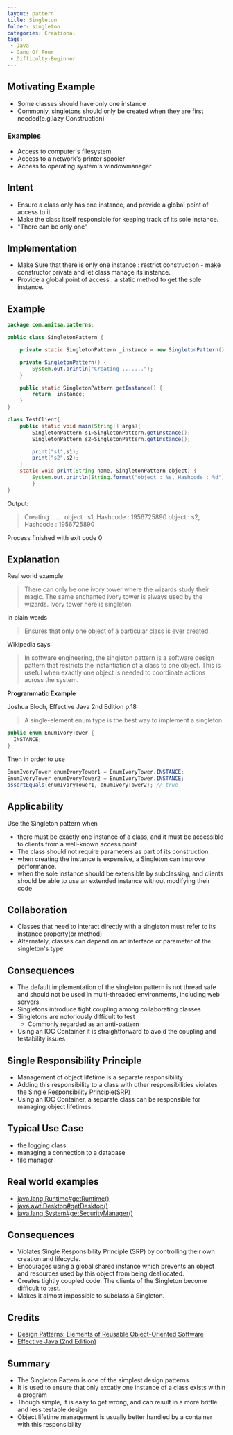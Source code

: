 ```yaml
---
layout: pattern
title: Singleton
folder: singleton
categories: Creational
tags:
 - Java
 - Gang Of Four
 - Difficulty-Beginner
---
```

## Motivating Example
* Some classes should have only one instance
* Commonly, singletons should only be created when they are first needed(e.g.lazy Construction)

### Examples
* Access to computer's filesystem
* Access to a network's printer spooler
* Access to operating system's windowmanager

## Intent
* Ensure a class only has one instance, and provide a global point of access to it.
* Make the class itself responsible for keeping track of its sole instance.
* "There can be only one" 

## Implementation
* Make Sure that there is only one instance : restrict construction - make constructor private and let class manage its instance.
* Provide a global point of access : a static method to get the sole instance. 

## Example
```java
package com.amitsa.patterns;

public class SingletonPattern {

    private static SingletonPattern _instance = new SingletonPattern();

    private SingletonPattern() {
        System.out.println("Creating .......");
    }

    public static SingletonPattern getInstance() {
        return _instance;
    }
}

class TestClient{
    public static void main(String[] args){
        SingletonPattern s1=SingletonPattern.getInstance();
        SingletonPattern s2=SingletonPattern.getInstance();

        print("s1",s1);
        print("s2",s2);
    }
    static void print(String name, SingletonPattern object) {
        System.out.println(String.format("object : %s, Hashcode : %d", name , object.hashCode()));
        }
}
```
Output:
>Creating .......
object : s1, Hashcode : 1956725890
object : s2, Hashcode : 1956725890

Process finished with exit code 0

## Explanation
Real world example

> There can only be one ivory tower where the wizards study their magic. The same enchanted ivory tower is always used by the wizards. Ivory tower here is singleton.

In plain words

> Ensures that only one object of a particular class is ever created.

Wikipedia says

> In software engineering, the singleton pattern is a software design pattern that restricts the instantiation of a class to one object. This is useful when exactly one object is needed to coordinate actions across the system.

**Programmatic Example**

Joshua Bloch, Effective Java 2nd Edition p.18

> A single-element enum type is the best way to implement a singleton

```java
public enum EnumIvoryTower {
  INSTANCE;
}
```

Then in order to use

```java
EnumIvoryTower enumIvoryTower1 = EnumIvoryTower.INSTANCE;
EnumIvoryTower enumIvoryTower2 = EnumIvoryTower.INSTANCE;
assertEquals(enumIvoryTower1, enumIvoryTower2); // true
```

## Applicability
Use the Singleton pattern when

* there must be exactly one instance of a class, and it must be accessible to clients from a well-known access point
* The class should not require parameters as part of its construction.
* when creating the instance is expensive, a Singleton can improve performance.
* when the sole instance should be extensible by subclassing, and clients should be able to use an extended instance without modifying their code

## Collaboration
* Classes that need to interact directly with a singleton must refer to its instance property(or method)
* Alternately, classes can depend on an interface or parameter of the singleton's type

## Consequences
* The default implementation of the singleton pattern is not thread safe and should not be used in multi-threaded environments, including web servers.
* Singletons introduce tight coupling among collaborating classes
* Singletons are notoriously difficult to test
   * Commonly regarded as an anti-pattern
* Using an IOC Container it is straightforward to avoid the coupling and testability issues

## Single Responsibility Principle
* Management of object lifetime is a separate responsibility
* Adding this responsibility to a class with other responsibilities violates the Single Responsibility Principle(SRP)
* Using an IOC Container, a separate class can be responsible for managing object lifetimes.

## Typical Use Case

* the logging class
* managing a connection to a database
* file manager

## Real world examples

* [java.lang.Runtime#getRuntime()](http://docs.oracle.com/javase/8/docs/api/java/lang/Runtime.html#getRuntime%28%29)
* [java.awt.Desktop#getDesktop()](http://docs.oracle.com/javase/8/docs/api/java/awt/Desktop.html#getDesktop--)
* [java.lang.System#getSecurityManager()](http://docs.oracle.com/javase/8/docs/api/java/lang/System.html#getSecurityManager--)


## Consequences

* Violates Single Responsibility Principle (SRP) by controlling their own creation and lifecycle.
* Encourages using a global shared instance which prevents an object and resources used by this object from being deallocated.     
* Creates tightly coupled code. The clients of the Singleton become difficult to test.
* Makes it almost impossible to subclass a Singleton.

## Credits

* [Design Patterns: Elements of Reusable Object-Oriented Software](http://www.amazon.com/Design-Patterns-Elements-Reusable-Object-Oriented/dp/0201633612)
* [Effective Java (2nd Edition)](http://www.amazon.com/Effective-Java-Edition-Joshua-Bloch/dp/0321356683)

## Summary
* The Singleton Pattern is one of the simplest design patterns 
* It is used to ensure that only excatly one instance of a class exists within a program
* Though simple, it is easy to get wrong, and can result in a more brittle and less testable design
* Object lifetime management is usually better handled by a container with this responsibility
